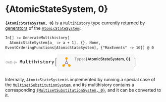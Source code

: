 # {AtomicStateSystem, 0}

**`{AtomicStateSystem, 0}`** is a [`Multihistory`](README.md) type currently returned by
[generators](/Documentation/Generators/README.md) of the
[`AtomicStateSystem`](/Documentation/Systems/AtomicStateSystem.md):

```wl
In[] := GenerateMultihistory[
  AtomicStateSystem[a_ :> a + 1], {}, None, EventOrderingFunctions[AtomicStateSystem], {"MaxEvents" -> 10}] @ 0
```

<img src="/Documentation/Images/AtomicStateMultihistory.png" width="424.2">

Internally, `AtomicStateSystem` is implemented by running a special case of the
[`MultisetSubstitutionSystem`](/Documentation/Systems/MultisetSubstitutionSystem.md), and its multihistory contains a
corresponding [`{MultisetSubstitutionSystem, 0}`](MultisetSubstitutionSystem0.md), and it can be converted to it.
